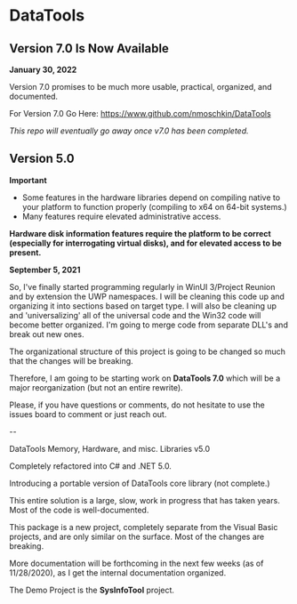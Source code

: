 # DataTools

## Version 7.0 Is Now Available

**January 30, 2022**

Version 7.0 promises to be much more usable, practical, organized, and documented.

For Version 7.0 Go Here: https://www.github.com/nmoschkin/DataTools

_This repo will eventually go away once v7.0 has been completed._

## Version 5.0

**Important**

 - Some features in the hardware libraries depend on compiling native to your platform to function properly (compiling to x64 on 64-bit systems.)
 - Many features require elevated administrative access.

__Hardware disk information features require the platform to be correct (especially for interrogating virtual disks), and for elevated access to be present.__

**September 5, 2021**

So, I've finally started programming regularly in WinUI 3/Project Reunion and by extension the UWP namespaces.  I will be cleaning this code up and organizing it into sections based on target type.  I will also be cleaning up and 'universalizing' all of the universal code and the Win32 code will become better organized. I'm going to merge code from separate DLL's and break out new ones.  

The organizational structure of this project is going to be changed so much that the changes will be breaking.  

Therefore, I am going to be starting work on **DataTools 7.0** which will be a major reorganization (but not an entire rewrite).  

Please, if you have questions or comments, do not hesitate to use the issues board to comment or just reach out. 

--

DataTools Memory, Hardware, and misc. Libraries v5.0

Completely refactored into C# and .NET 5.0.

Introducing a portable version of DataTools core library (not complete.)

This entire solution is a large, slow, work in progress that has taken years. 
Most of the code is well-documented.

This package is a new project, completely separate from the Visual Basic projects, and are only similar on the surface.  Most of the changes are breaking.  

More documentation will be forthcoming in the next few weeks (as of 11/28/2020), as I get the internal documentation organized.

The Demo Project is the **SysInfoTool** project.  

